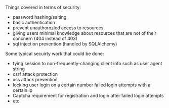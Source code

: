 Things covered in terms of security:
* password hashing/salting
* basic authentication
* prevent unauthorozied access to resources
* giving users minimal knowledge about resources that are not of their concnern (404 instead of 403)
* sql injection prevention (handled by SQLAlchemy)


Some typical secuirty work that could be done:
* tying session to non-frequently-changing client info such as user agent string
* csrf attack protection
* xss attack prevention
* locking user login on a certain number failed login attempts with a certain ip
* Captcha requirement for registration and login after failed login attempts
* etc.